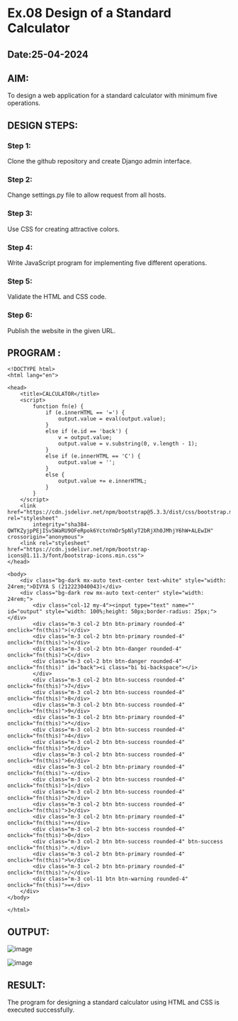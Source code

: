 # Ex.08 Design of a Standard Calculator
## Date:25-04-2024

## AIM:
To design a web application for a standard calculator with minimum five operations.

## DESIGN STEPS:

### Step 1:
Clone the github repository and create Django admin interface.

### Step 2:
Change settings.py file to allow request from all hosts.

### Step 3:
Use CSS for creating attractive colors.

### Step 4:
Write JavaScript program for implementing five different operations.

### Step 5:
Validate the HTML and CSS code.

### Step 6:
Publish the website in the given URL.

## PROGRAM :
```
<!DOCTYPE html>
<html lang="en">

<head>
    <title>CALCULATOR</title>
    <script>
        function fn(e) {
            if (e.innerHTML == '=') {
                output.value = eval(output.value);
            }
            else if (e.id == 'back') {
                v = output.value;
                output.value = v.substring(0, v.length - 1);
            }
            else if (e.innerHTML == 'C') {
                output.value = '';
            }
            else {
                output.value += e.innerHTML;
            }
        }
    </script>
    <link href="https://cdn.jsdelivr.net/npm/bootstrap@5.3.3/dist/css/bootstrap.min.css" rel="stylesheet"
        integrity="sha384-QWTKZyjpPEjISv5WaRU9OFeRpok6YctnYmDr5pNlyT2bRjXh0JMhjY6hW+ALEwIH" crossorigin="anonymous">
    <link rel="stylesheet" href="https://cdn.jsdelivr.net/npm/bootstrap-icons@1.11.3/font/bootstrap-icons.min.css">
</head>

<body>
    <div class="bg-dark mx-auto text-center text-white" style="width: 24rem;">DIVYA S (212223040043)</div>
    <div class="bg-dark row mx-auto text-center" style="width: 24rem;">
        <div class="col-12 my-4"><input type="text" name="" id="output" style="width: 100%;height: 50px;border-radius: 25px;"></div>
        <div class="m-3 col-2 btn btn-primary rounded-4" onclick="fn(this)">(</div>
        <div class="m-3 col-2 btn btn-primary rounded-4" onclick="fn(this)">)</div>
        <div class="m-3 col-2 btn btn-danger rounded-4" onclick="fn(this)">C</div>
        <div class="m-3 col-2 btn btn-danger rounded-4" onclick="fn(this)" id="back"><i class="bi bi-backspace"></i>
        </div>
        <div class="m-3 col-2 btn btn-success rounded-4" onclick="fn(this)">7</div>
        <div class="m-3 col-2 btn btn-success rounded-4" onclick="fn(this)">8</div>
        <div class="m-3 col-2 btn btn-success rounded-4" onclick="fn(this)">9</div>
        <div class="m-3 col-2 btn btn-primary rounded-4" onclick="fn(this)">*</div>
        <div class="m-3 col-2 btn btn-success rounded-4" onclick="fn(this)">4</div>
        <div class="m-3 col-2 btn btn-success rounded-4" onclick="fn(this)">5</div>
        <div class="m-3 col-2 btn btn-success rounded-4" onclick="fn(this)">6</div>
        <div class="m-3 col-2 btn btn-primary rounded-4" onclick="fn(this)">-</div>
        <div class="m-3 col-2 btn btn-success rounded-4" onclick="fn(this)">1</div>
        <div class="m-3 col-2 btn btn-success rounded-4" onclick="fn(this)">2</div>
        <div class="m-3 col-2 btn btn-success rounded-4" onclick="fn(this)">3</div>
        <div class="m-3 col-2 btn btn-primary rounded-4" onclick="fn(this)">+</div>
        <div class="m-3 col-2 btn btn-success rounded-4" onclick="fn(this)">0</div>
        <div class="m-3 col-2 btn btn-success rounded-4" btn-success onclick="fn(this)">.</div>
        <div class="m-3 col-2 btn btn-primary rounded-4" onclick="fn(this)">%</div>
        <div class="m-3 col-2 btn btn-primary rounded-4" onclick="fn(this)">/</div>
        <div class="m-3 col-11 btn btn-warning rounded-4" onclick="fn(this)">=</div>
    </div>
</body>

</html>
```
## OUTPUT:
![image](https://github.com/D-I-V-Y-A-S/Calc/assets/141506417/7c2246f6-9ddb-406a-a518-238c6a7fbf21)


![image](https://github.com/D-I-V-Y-A-S/Calc/assets/141506417/64f1148a-ea2c-494e-9dc0-444df1dd54f1)


## RESULT:
The program for designing a standard calculator using HTML and CSS is executed successfully.
